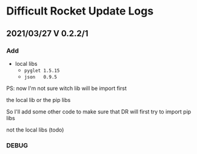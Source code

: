 # Difficult Rocket Update Logs

## 2021/03/27 V 0.2.2/1

### Add

- local libs
  - `pyglet 1.5.15`
  - `json   0.9.5`

PS: now I'm not sure witch lib will be import first

the local lib or the pip libs

So I'll add some other code to make sure that DR will first try to import pip libs

not the local libs (todo)

### DEBUG

